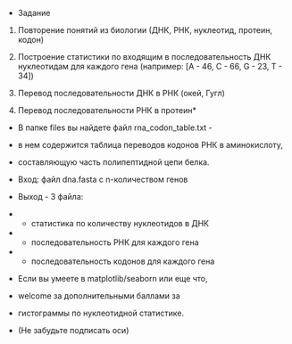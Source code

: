 * Задание

1. Повторение понятий из биологии (ДНК, РНК, нуклеотид, протеин, кодон)

2. Построение статистики по входящим в последовательность ДНК нуклеотидам 
для каждого гена (например: [A - 46, C - 66, G - 23, T - 34])

3. Перевод последовательности ДНК в РНК (окей, Гугл)

4. Перевод последовательности РНК в протеин*

* В папке files вы найдете файл rna_codon_table.txt - 
* в нем содержится таблица переводов кодонов РНК в аминокислоту, 
* составляющую часть полипептидной цепи белка.

* Вход: файл dna.fasta с n-количеством генов

* Выход - 3 файла:
*  - статистика по количеству нуклеотидов в ДНК
*  - последовательность РНК для каждого гена
*  - последовательность кодонов для каждого гена

* Если вы умеете в matplotlib/seaborn или еще что, 
* welcome за дополнительными баллами за
* гистограммы по нуклеотидной статистике.
* (Не забудьте подписать оси)
